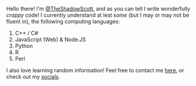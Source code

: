 Hello there!
I'm [@TheShadowScott](https://github.com/TheShadowScott), and as you can tell I write wonderfully _crappy_ code!
I currently understand at lest _some_ (but I may or may not be fluent in), the following computing languages:
1. C++ / C#
2. JavaScript (Web) & Node.JS
3. Python
4. R
5. Perl


I also love learning random information! Feel free to contact me [here](mailto://smpendland@null.net), or check out my [socials](https://scottpendland.com/links.html).
